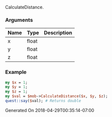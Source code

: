 CalculateDistance.
### Arguments
**Name**|**Type**|**Description**
:---|:---|:---
x|float|
y|float|
z|float|

### Example

```perl
my $x = 1;
my $y = 1;
my $z = 1;
my $val = $mob->CalculateDistance($x, $y, $z);
quest::say($val); # Returns double
```


Generated On 2018-04-29T00:35:14-07:00